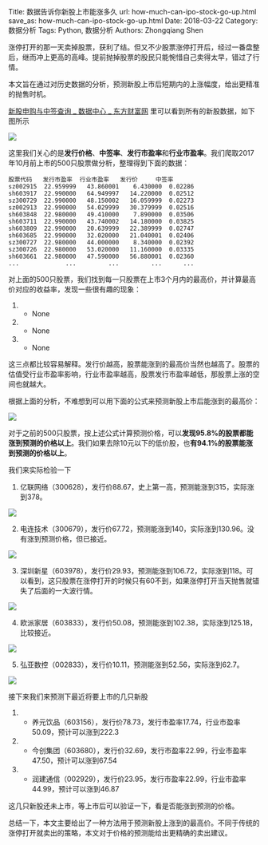 Title: 数据告诉你新股上市能涨多久
url: how-much-can-ipo-stock-go-up.html
save_as: how-much-can-ipo-stock-go-up.html
Date: 2018-03-22
Category: 数据分析
Tags: Python, 数据分析
Authors: Zhongqiang Shen

涨停打开的那一天卖掉股票，获利了结。但又不少股票涨停打开后，经过一番盘整后，继而冲上更高的高峰。提前抛掉股票的股民只能惋惜自己卖得太早，错过了行情。

本文旨在通过对历史数据的分析，预测新股上市后短期内的上涨幅度，给出更精准的抛售时机。




[新股申购与中签查询 \_ 数据中心 \_ 东方财富网](http://link.zhihu.com/?target=http%3A//data.eastmoney.com/xg/xg/default.html) 里可以看到所有的新股数据，如下图所示

![]({static}/images/v2-3df950e5fd4b98a45337e47a8d297a1d_r.jpg)

这里我们关心的是**发行价格**、**中签率**、**发行市盈率**和**行业市盈率**。我们爬取2017年10月前上市的500只股票做分析，整理得到下面的数据：

```text
股票代码   发行市盈率  行业市盈率   发行价     中签率                                            
sz002915  22.959999   43.860001    6.430000  0.02286
sh603917  22.990000   64.949997   14.220000  0.02512
sz300729  22.990000   48.150002   16.059999  0.02273
sz002913  22.990000   54.029999   30.379999  0.02516
sh603848  22.980000   49.410000    7.890000  0.03506
sh603711  22.990000   43.740002   14.180000  0.03825
sh603809  22.990000   20.639999   22.389999  0.02747
sh603685  22.990000   32.020000   21.040001  0.02406
sz300727  22.980000   44.000000    8.340000  0.02392
sz300726  22.980000   53.020000   11.160000  0.03335
sh603661  22.980000   47.590000   56.880001  0.02360
...             ...         ...         ...      ...

```

对上面的500只股票，我们找到每一只股票在上市3个月内的最高价，并计算最高价对应的收益率，发现一些很有趣的现象：

1. + None
2. + None
3. + None


这三点都比较容易解释。发行价越高，股票能涨到的最高价当然也越高了。股票的估值受行业市盈率影响，行业市盈率越高，股票发行市盈率越低，那股票上涨的空间也就越大。




根据上面的分析，不难想到可以用下面的公式来预测新股上市后能涨到的最高价：

![](http://www.zhihu.com/equation?tex=%E6%9C%80%E9%AB%98%E4%BB%B7+%3D+%E5%8F%91%E8%A1%8C%E4%BB%B7+%5Ctimes+%28%E8%A1%8C%E4%B8%9A%E5%B8%82%E7%9B%88%E7%8E%87+%5Cdiv+%E5%8F%91%E8%A1%8C%E5%B8%82%E7%9B%88%E7%8E%87%29) 

对于之前的500只股票，按上述公式计算预测价格，可以**发现95.8%的股票都能涨到预测的价格以上**。我们如果去除10元以下的低价股，也**有94.1%的股票能涨到预测的价格以上**。




我们来实际检验一下

1. 亿联网络（300628），发行价88.67，史上第一高，预测能涨到315，实际涨到378。

![]({static}/images/v2-0a5c6fd17866a8c88d49bac657c0169d_r.jpg)




2. 电连技术（300679），发行价67.72，预测能涨到140，实际涨到130.96。没有涨到预测价格，但已接近。

![]({static}/images/v2-fe7c598b5ccfaf662bae7506374e2778_r.jpg)




3. 深圳新星（603978），发行价29.93，预测能涨到106.72，实际涨到118。可以看到，这只股票在涨停打开的时候只有60不到，如果涨停打开当天抛售就错失了后面的一大波行情。

![]({static}/images/v2-5cf620c4ab7c2308ca835bdc2240ead1_r.jpg)




4. 欧派家居（603833），发行价50.08，预测能涨到102.38，实际涨到125.18，比较接近。

![]({static}/images/v2-3f134fbfd79f5a85ed2dda3b1c2bfd17_r.jpg)




5. 弘亚数控（002833），发行价10.11，预测能涨到52.56，实际涨到62.7。

![]({static}/images/v2-c9d94e93a64cfc4caa5548b9c2b2b3bc_r.jpg)




接下来我们来预测下最近将要上市的几只新股

1. + 养元饮品（603156），发行价78.73，发行市盈率17.74，行业市盈率50.09，预计可以涨到222.3
2. + 今创集团（603680），发行价32.69，发行市盈率22.99，行业市盈率47.50，预计可以涨到67.54
3. + 润建通信（002929），发行价23.95，发行市盈率22.99，行业市盈率44.99，预计可以涨到46.87


这几只新股还未上市，等上市后可以验证一下，看是否能涨到预测的价格。




总结一下，本文主要给出了一种方法用于预测新股上涨到的最高价。不同于传统的涨停打开就卖出的策略，本文对于价格的预测能给出更精确的卖出建议。

